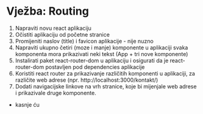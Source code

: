 # Vježba: Routing
1.	Napraviti novu react aplikaciju
2.	Očistiti aplikaciju od početne stranice
3.	Promijeniti naslov (title) i favicon aplikacije - nije nuzno
4.	Napraviti ukupno četiri (moze i manje) komponente u aplikaciji svaka komponenta mora prikazivati neki tekst (App + tri nove komponente)
5.	Instalirati paket  react-router-dom u aplikaciju i osigurati da je react-router-dom postavljen pod dependencies aplikacije
6.	Koristiti react router za prikazivanje različitih komponenti u aplikaciji, za različite web adrese (npr. http://localhost:3000/kontakt/)
7.	Dodati navigacijske linkove na vrh stranice, koje bi mijenjale web adrese i prikazivale druge komponente.

- kasnje ću